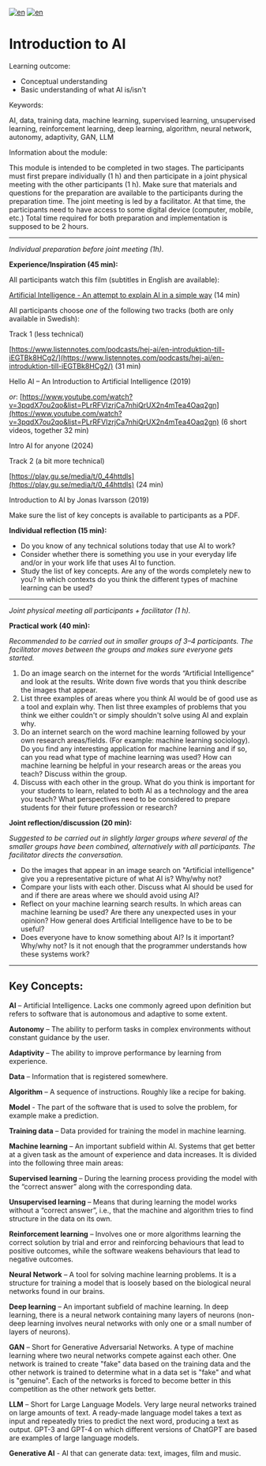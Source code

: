 [![en](https://img.shields.io/badge/lang-sv-yellow.svg)](https://github.com/wasp-ed/moduler/blob/main/modul1.md)
[![en](https://img.shields.io/badge/lang-en-red.svg)](https://github.com/wasp-ed/moduler/blob/main/modul1.en.md)
# Introduction to AI


Learning outcome:

-   Conceptual understanding
-   Basic understanding of what AI is/isn't

Keywords:

AI, data, training data, machine learning, supervised learning, unsupervised learning, reinforcement learning, deep learning, algorithm, neural network, autonomy, adaptivity, GAN, LLM

Information about the module:

This module is intended to be completed in two stages. The participants must first prepare individually (1 h) and then participate in a joint physical meeting with the other participants (1 h). Make sure that materials and questions for the preparation are available to the participants during the preparation time. The joint meeting is led by a facilitator. At that time, the participants need to have access to some digital device (computer, mobile, etc.) Total time required for both preparation and implementation is supposed to be 2 hours.

----------

_Individual preparation before joint meeting (1h)._

**Experience/Inspiration (45 min):**

All participants watch this film (subtitles in English are available):

[Artificial Intelligence - An attempt to explain AI in a simple way](https://api.kaltura.nordu.net/p/315/sp/31500/embedIframeJs/uiconf_id/23450066/partner_id/315?iframeembed=true&playerId=kaltura_player&entry_id=0_s5gaq3u2&flashvars%5BstreamerType%5D=auto&flashvars%5BlocalizationCode%5D=en&flashvars%5BleadWithHTML5%5D=true&flashvars%5BsideBarContainer.plugin%5D=true&flashvars%5BsideBarContainer.position%5D=left&flashvars%5BsideBarContainer.clickToClose%5D=true&flashvars%5Bchapters.plugin%5D=true&flashvars%5Bchapters.layout%5D=vertical&flashvars%5Bchapters.thumbnailRotator%5D=false&flashvars%5BstreamSelector.plugin%5D=true&flashvars%5BEmbedPlayer.SpinnerTarget%5D=videoHolder&flashvars%5BdualScreen.plugin%5D=true&flashvars%5Bhotspots.plugin%5D=1&flashvars%5BKaltura.addCrossoriginToIframe%5D=true&&wid=0_zzcork45)  (14 min)

All participants choose  _one_  of the following two tracks (both are only available in Swedish):

Track 1 (less technical)

[https://www.listennotes.com/podcasts/hej-ai/en-introduktion-till-iEGTBk8HCg2/](https://www.listennotes.com/podcasts/hej-ai/en-introduktion-till-iEGTBk8HCg2/)  (31 min)

Hello AI – An Introduction to Artificial Intelligence (2019)

_or_:
[https://www.youtube.com/watch?v=3pqdX7ou2qo&list=PLrRFVIzrjCa7nhiQrUX2n4mTea4Oaq2gn](https://www.youtube.com/watch?v=3pqdX7ou2qo&list=PLrRFVIzrjCa7nhiQrUX2n4mTea4Oaq2gn) (6 short videos, together 32 min)

Intro AI for anyone (2024)

Track 2 (a bit more technical)

[https://play.gu.se/media/t/0_44httdls](https://play.gu.se/media/t/0_44httdls)  (24 min)

Introduction to AI by Jonas Ivarsson (2019)

Make sure the list of key concepts is available to participants as a PDF.

**Individual reflection (15 min):**

-   Do you know of any technical solutions today that use AI to work?
-   Consider whether there is something you use in your everyday life and/or in your work life that uses AI to function.
-   Study the list of key concepts. Are any of the words completely new to you? In which contexts do you think the different types of machine learning can be used?

----------

_Joint physical meeting all participants + facilitator (1 h)._

**Practical work (40 min):**

_Recommended to be carried out in smaller groups of 3–4 participants. The facilitator moves between the groups and makes sure everyone gets started._

1. Do an image search on the internet for the words “Artificial Intelligence” and look at the results. Write down five words that you think describe the images that appear.
2. List three examples of areas where you think AI would be of good use as a tool and explain why. Then list three examples of problems that you think we either couldn't or simply shouldn't solve using AI and explain why.
3. Do an internet search on the word machine learning followed by your own research areas/fields. (For example: machine learning sociology). Do you find any interesting application for machine learning and if so, can you read what type of machine learning was used? How can machine learning be helpful in your research areas or the areas you teach? Discuss within the group.
4. Discuss with each other in the group. What do you think is important for your students to learn, related to both AI as a technology and the area you teach? What perspectives need to be considered to prepare students for their future profession or research?


**Joint reflection/discussion (20 min):**

_Suggested to be carried out in slightly larger groups where several of the smaller groups have been combined, alternatively with all participants. The facilitator directs the conversation._

-   Do the images that appear in an image search on "Artificial intelligence" give you a representative picture of what AI is? Why/why not?
-   Compare your lists with each other. Discuss what AI should be used for and if there are areas where we should avoid using AI?
-   Reflect on your machine learning search results. In which areas can machine learning be used? Are there any unexpected uses in your opinion? How general does Artificial Intelligence have to be to be useful?
-   Does everyone have to know something about AI? Is it important? Why/why not? Is it not enough that the programmer understands how these systems work?

----------

## Key Concepts:

**AI**  – Artificial Intelligence. Lacks one commonly agreed upon definition but refers to software that is autonomous and adaptive to some extent.

**Autonomy**  – The ability to perform tasks in complex environments without constant guidance by the user.

**Adaptivity**  – The ability to improve performance by learning from experience.

**Data**  – Information that is registered somewhere.

**Algorithm**  – A sequence of instructions. Roughly like a recipe for baking.

**Model** - The part of the software that is used to solve the problem, for example make a prediction.

**Training data**  – Data provided for training the model in machine learning.

**Machine learning**  – An important subfield within AI. Systems that get better at a given task as the amount of experience and data increases. It is divided into the following three main areas:

**Supervised learning**  – During the learning process providing the model with the “correct answer” along with the corresponding data.

**Unsupervised learning**  – Means that during learning the model works without a “correct answer”, i.e., that the machine and algorithm tries to find structure in the data on its own.

**Reinforcement learning**  – Involves one or more algorithms learning the correct solution by trial and error and reinforcing behaviours that lead to positive outcomes, while the software weakens behaviours that lead to negative outcomes.

**Neural Network**  – A tool for solving machine learning problems. It is a structure for training a model that is loosely based on the biological neural networks found in our brains.

**Deep learning**  – An important subfield of machine learning. In deep learning, there is a neural network containing many layers of neurons (non-deep learning involves neural networks with only one or a small number of layers of neurons).

**GAN**  – Short for Generative Adversarial Networks. A type of machine learning where two neural networks compete against each other. One network is trained to create "fake" data based on the training data and the other network is trained to determine what in a data set is "fake" and what is "genuine". Each of the networks is forced to become better in this competition as the other network gets better.

**LLM**  – Short for Large Language Models. Very large neural networks trained on large amounts of text. A ready-made language model takes a text as input and repeatedly tries to predict the next word, producing a text as output. GPT-3 and GPT-4 on which different versions of ChatGPT are based are examples of large language models.

**Generative AI**  - AI that can generate data: text, images, film and music.
